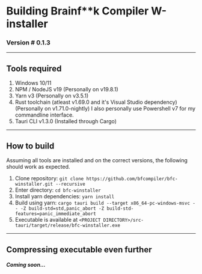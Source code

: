 # Building Brainf\*\*k Compiler W-installer
### Version # 0.1.3

---

## Tools required
1. Windows 10/11 
2. NPM / NodeJS v19 (Personally on v19.8.1)
3. Yarn v3 (Personally on v3.5.1)
4. Rust toolchain (atleast v1.69.0 and it's Visual Studio dependency) (Personally on v1.71.0-nightly)
I also personally use Powershell v7 for my commandline interface.
5. Tauri CLI v1.3.0 (Installed through Cargo)

---

## How to build
Assuming all tools are installed and on the correct versions, the following should work as expected.
1. Clone repository: `git clone https://github.com/bfcompiler/bfc-winstaller.git --recursive`
2. Enter directory: `cd bfc-winstaller`
3. Install yarn dependencies: `yarn install`
4. Build using yarn: `cargo tauri build --target x86_64-pc-windows-msvc -- -Z build-std=std,panic_abort -Z build-std-features=panic_immediate_abort`
5. Executable is available at `<PROJECT DIRECTORY>/src-tauri/target/release/bfc-winstaller.exe`

---

## Compressing executable even further
##### Coming soon...